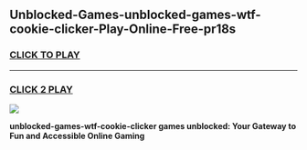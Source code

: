 
## Unblocked-Games-unblocked-games-wtf-cookie-clicker-Play-Online-Free-pr18s
<h3>
<a href="https://premium76.site?title=unblocked-games-wtf-cookie-clicker&ref=26A">CLICK TO PLAY</a></h3>
<hr>

<h3>
<a href="https://premium76.site?title=unblocked-games-wtf-cookie-clicker&ref=26A">CLICK 2 PLAY</a>
  
</h3>

<a href="https://premium76.site?title=unblocked-games-wtf-cookie-clicker&ref=26A"><img src="https://clearcache.store/games.png"></a>


**unblocked-games-wtf-cookie-clicker games unblocked: Your Gateway to Fun and Accessible Online Gaming**
